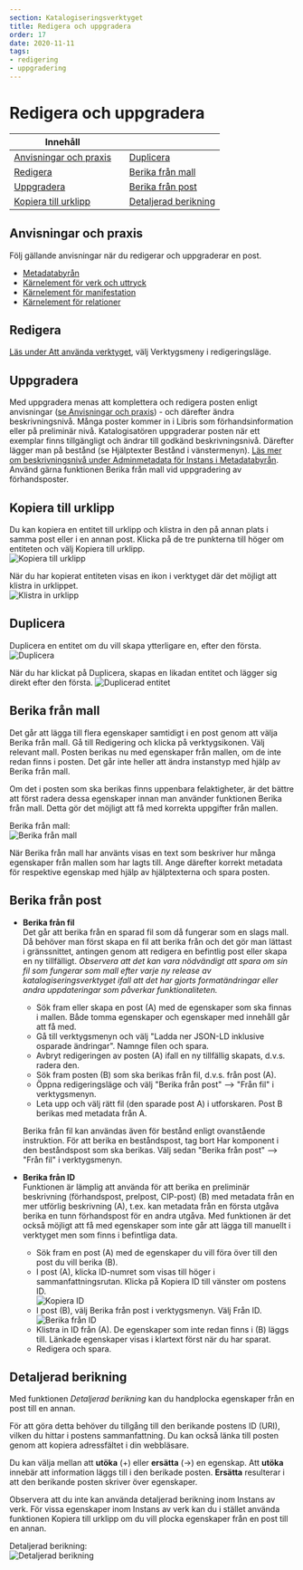 ```yaml
---
section: Katalogiseringsverktyget
title: Redigera och uppgradera
order: 17
date: 2020-11-11
tags:
- redigering
- uppgradering
---
```


# Redigera och uppgradera

| Innehåll  | | |
| ------ | ------ | ------ |
| [Anvisningar och praxis](#anvisningar-och-praxis) | | [Duplicera](#duplicera) | 
| [Redigera](#redigera) | | [Berika från mall](#berika-från-mall) | 
| [Uppgradera](#uppgradera) | |[Berika från post](#berika-från-post)  |
| [Kopiera till urklipp](#kopiera-till-urklipp) | |[Detaljerad berikning](#detaljerad-berikning)  |



## Anvisningar och praxis
Följ gällande anvisningar när du redigerar och uppgraderar en post. 

* [Metadatabyrån](https://metadatabyran.kb.se/)  
* [Kärnelement för verk och uttryck](https://metadatabyran.kb.se/generella-anvisningar---rda/verk-och-uttryck/karnelement-for-verk-och-uttryck?searchTerm=K%C3%A4rnelement+f%C3%B6r+verk+och+uttryck)
* [Kärnelement för manifestation](https://metadatabyran.kb.se/generella-anvisningar---rda/manifestation-instans/karnelement-for-manifestation])
* [Kärnelement för relationer](https://metadatabyran.kb.se/generella-anvisningar---rda/relationer/karnelement-for-relationer?searchTerm=K%C3%A4rnelement+f%C3%B6r+relationer)

## Redigera
[Läs under Att använda verktyget](https://libris.kb.se/katalogisering/help/use-the-editor), välj Verktygsmeny i redigeringsläge.

## Uppgradera
Med uppgradera menas att komplettera och redigera posten enligt anvisningar ([se Anvisningar och praxis](#anvisningar-och-praxis)) - och därefter ändra beskrivningsnivå. Många poster kommer in i Libris som förhandsinformation eller på preliminär nivå. Katalogisatören uppgraderar posten när ett exemplar finns tillgängligt och ändrar till godkänd beskrivningsnivå. Därefter lägger man på bestånd (se Hjälptexter Bestånd i vänstermenyn). [Läs mer om beskrivningsnivå under Adminmetadata för Instans i Metadatabyrån](https://metadatabyran.kb.se/generella-anvisningar---rda/manifestation-instans/adminmetadata-for-instans).
Använd gärna funktionen Berika från mall vid uppgradering av förhandsposter.

## Kopiera till urklipp  
Du kan kopiera en entitet till urklipp och klistra in den på annan plats i samma post eller i en annan post. Klicka på de tre punkterna till höger om entiteten och välj Kopiera till urklipp.  
![Kopiera till urklipp](kopieratillurklipp.PNG)  


När du har kopierat entiteten visas en ikon i verktyget där det möjligt att klistra in urklippet.  
![Klistra in urklipp](kopieratillurklippikon.PNG)  

## Duplicera
Duplicera en entitet om du vill skapa ytterligare en, efter den första.  
![Duplicera](dupliceraentitet.PNG)    


När du har klickat på Duplicera, skapas en likadan entitet och lägger sig direkt efter den första.
![Duplicerad entitet](dupliceradentitet.PNG)   

## Berika från mall
Det går att lägga till flera egenskaper samtidigt i en post genom att välja Berika från mall. Gå till Redigering och klicka på verktygsikonen. Välj relevant mall. Posten berikas nu med egenskaper från mallen, om de inte redan finns i posten. Det går inte heller att ändra instanstyp med hjälp av Berika från mall.

Om det i posten som ska berikas finns uppenbara felaktigheter, är det bättre att först radera dessa egenskaper innan man använder funktionen Berika från mall. Detta gör det möjligt att få med korrekta uppgifter från mallen.  


Berika från mall:   
![Berika från mall](berikafranmall.png)  

När Berika från mall har använts visas en text som beskriver hur många egenskaper från mallen som har lagts till. Ange därefter korrekt metadata för respektive egenskap med hjälp av hjälptexterna och spara posten.  

## Berika från post
 * **Berika från fil**
  </br>Det går att berika från en sparad fil som då fungerar som en slags mall. Då behöver man först skapa en fil att berika från och det gör man lättast i gränssnittet, antingen genom att redigera en befintlig post eller skapa en ny tillfälligt. *Observera att det kan vara nödvändigt att spara om sin fil som fungerar som mall efter varje ny release av katalogiseringsverktyget ifall att det har gjorts formatändringar eller andra uppdateringar som påverkar funktionaliteten.*
   * Sök fram eller skapa en post (A) med de egenskaper som ska finnas i mallen. Både tomma egenskaper och egenskaper med innehåll går att få med.
   * Gå till verktygsmenyn och välj "Ladda ner JSON-LD inklusive osparade ändringar". Namnge filen och spara. 
   * Avbryt redigeringen av posten (A) ifall en ny tillfällig skapats, d.v.s. radera den. 
   * Sök fram posten (B) som ska berikas från fil, d.v.s. från post (A). 
   * Öppna redigeringsläge och välj "Berika från post" --> "Från fil" i verktygsmenyn.
   * Leta upp och välj rätt fil (den sparade post A) i utforskaren. Post B berikas med metadata från A.
 
   Berika från fil kan användas även för bestånd enligt ovanstående instruktion. För att berika en beståndspost, tag bort Har komponent i den beståndspost som ska berikas. Välj sedan "Berika från post" --> "Från fil" i verktygsmenyn.  
 
 * **Berika från ID**
   </br>Funktionen är lämplig att använda för att berika en preliminär beskrivning (förhandspost, prelpost, CIP-post) (B) med metadata från en mer utförlig beskrivning (A), t.ex. kan metadata från en första utgåva berika en tunn förhandspost för en andra utgåva. Med funktionen är det också möjligt att få med egenskaper som inte går att lägga till manuellt i verktyget men som finns i befintliga data.

   * Sök fram en post (A) med de egenskaper du vill föra över till den post du vill berika (B). 
   * I post (A), klicka ID-numret som visas till höger i sammanfattningsrutan. Klicka på Kopiera ID till vänster om postens ID.
    </br>![Kopiera ID](KopieraID.PNG)
   * I post (B), välj Berika från post i verktygsmenyn. Välj Från ID. 
    </br>![Berika från ID](berikafranid.png)
   * Klistra in ID från (A). De egenskaper som inte redan finns i (B) läggs till. Länkade egenskaper visas i klartext först när du har sparat. 
   * Redigera och spara.

## Detaljerad berikning
Med funktionen _Detaljerad berikning_ kan du handplocka egenskaper från en post till en annan.

För att göra detta behöver du tillgång till den berikande postens ID (URI), vilken du hittar i postens sammanfattning. Du kan också länka till posten genom att kopiera adressfältet i din webbläsare.

Du kan välja mellan att  **utöka**  (+) eller  **ersätta**  (->) en egenskap. Att  **utöka**  innebär att information läggs till i den berikade posten.  **Ersätta**  resulterar i att den berikande posten skriver över egenskaper.

Observera att du inte kan använda detaljerad berikning inom Instans av verk. För vissa egenskaper inom Instans av verk kan du i stället använda funktionen Kopiera till urklipp om du vill plocka egenskaper från en post till en annan.

Detaljerad berikning:    
![Detaljerad berikning](detaljerad.png)
